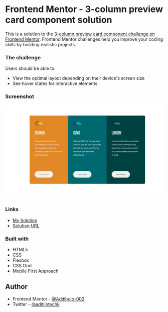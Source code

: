 # Frontend Mentor - 3-column preview card component solution

This is a solution to the [3-column preview card component challenge on Frontend Mentor](https://www.frontendmentor.io/challenges/3column-preview-card-component-pH92eAR2-). Frontend Mentor challenges help you improve your coding skills by building realistic projects. 


### The challenge

Users should be able to:

- View the optimal layout depending on their device's screen size
- See hover states for interactive elements

### Screenshot

![](./screenshot.JPG)


### Links

- [My Solution](https://github.com/Aditi002-holo/3-col-preview-card)
- [Solution URL](https://aditi002-holo.github.io/3-col-preview-card/)

### Built with

- HTML5
- CSS
- Flexbox
- CSS Grid
- Mobile First Approach

## Author

- Frontend Mentor - [@Aditiholo-002](https://www.frontendmentor.io/profile/Aditi002-holo)
- Twitter - [@aditiintechk](https://twitter.com/aditiintechk)